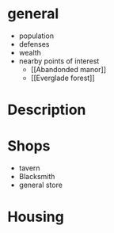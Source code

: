 # general
- population
- defenses
- wealth
- nearby points of interest
	- [[Abandonded manor]]
	- [[Everglade forest]]
# Description

# Shops
- tavern
- Blacksmith
- general store
# Housing
